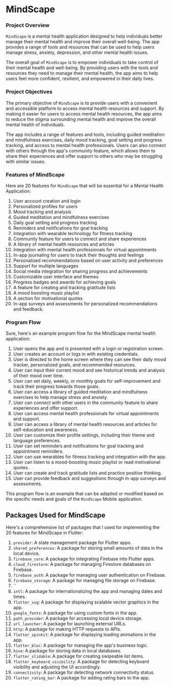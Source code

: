 # MindScape

### Project Overview

`MindScape` is a mental health application designed to help individuals better manage their mental health and improve their overall well-being. The app provides a range of tools and resources that can be used to help users manage stress, anxiety, depression, and other mental health issues.

The overall goal of `MindScape` is to empower individuals to take control of their mental health and well-being. By providing users with the tools and resources they need to manage their mental health, the app aims to help users feel more confident, resilient, and empowered in their daily lives.

### Project Objectives

The primary objective of `MindScape` is to provide users with a convenient and accessible platform to access mental health resources and support. By making it easier for users to access mental health resources, the app aims to reduce the stigma surrounding mental health and improve the overall mental health of individuals.

The app includes a range of features and tools, including guided meditation and mindfulness exercises, daily mood tracking, goal setting and progress tracking, and access to mental health professionals. Users can also connect with others through the app's community feature, which allows them to share their experiences and offer support to others who may be struggling with similar issues.

### Features of MindScape

Here are 20 features for `MindScape` that will be essential for a Mental Health Application:

1. User account creation and login
2. Personalized profiles for users
3. Mood tracking and analysis
4. Guided meditation and mindfulness exercises
5. Daily goal setting and progress tracking
6. Reminders and notifications for goal tracking
7. Integration with wearable technology for fitness tracking
8. Community feature for users to connect and share experiences
9. A library of mental health resources and articles
10. Integration with mental health professionals for virtual appointments
11. In-app journaling for users to track their thoughts and feelings
12. Personalized recommendations based on user activity and preferences
13. Support for multiple languages
14. Social media integration for sharing progress and achievements
15. Customizable user interface and themes
16. Progress badges and awards for achieving goals
17. A feature for creating and tracking gratitude lists
18. A mood boosting music playlist
19. A section for motivational quotes
20. In-app surveys and assessments for personalized recommendations and feedback.

### Program Flow 

Sure, here's an example program flow for the MindScape mental health application:

1. User opens the app and is presented with a login or registration screen.
2. User creates an account or logs in with existing credentials.
3. User is directed to the home screen where they can see their daily mood tracker, personalized goals, and recommended resources.
4. User can input their current mood and see historical trends and analysis of their mood over time.
5. User can set daily, weekly, or monthly goals for self-improvement and track their progress towards those goals.
6. User can access a library of guided meditation and mindfulness exercises to help manage stress and anxiety.
7. User can connect with other users in the community feature to share experiences and offer support.
8. User can access mental health professionals for virtual appointments and support.
9. User can access a library of mental health resources and articles for self-education and awareness.
10. User can customize their profile settings, including their theme and language preferences.
11. User can set reminders and notifications for goal tracking and appointment reminders.
12. User can use wearables for fitness tracking and integration with the app.
13. User can listen to a mood-boosting music playlist or read motivational quotes.
14. User can create and track gratitude lists and practice positive thinking.
15. User can provide feedback and suggestions through in-app surveys and assessments.

This program flow is an example that can be adapted or modified based on the specific needs and goals of the `MindScape` Mobile application.

## Packages Used for MindScape

Here's a comprehensive list of packages that I used for implementing the 20 features for MindScape in Flutter:

1. `provider`: A state management package for Flutter apps.
2. `shared_preferences`: A package for storing small amounts of data in the local device.
3. `firebase_core`: A package for integrating Firebase into Flutter apps.
4. `cloud_firestore`: A package for managing Firestore databases on Firebase.
5. `firebase_auth`: A package for managing user authentication on Firebase.
6. `firebase_storage`: A package for managing file storage on Firebase.
7. ``
8. `intl`: A package for internationalizing the app and managing dates and times.
9. `flutter_svg`: A package for displaying scalable vector graphics in the app.
10. `google_fonts`: A package for using custom fonts in the app.
11. `path_provider`: A package for accessing local device storage.
12. `url_launcher`: A package for launching external URLs.
13. `http`: A package for making HTTP requests to APIs.
14. `flutter_spinkit`: A package for displaying loading animations in the app.
15. `flutter_bloc`: A package for managing the app's business logic.
16. `hive`: A package for storing data in local databases.
17. `flutter_slidable`: A package for creating swipeable list items.
18. `flutter_keyboard_visibility`: A package for detecting keyboard visibility and adjusting the UI accordingly.
19. `connectivity`: A package for detecting network connectivity status.
20. `flutter_rating_bar`: A package for adding rating bars to the app.
